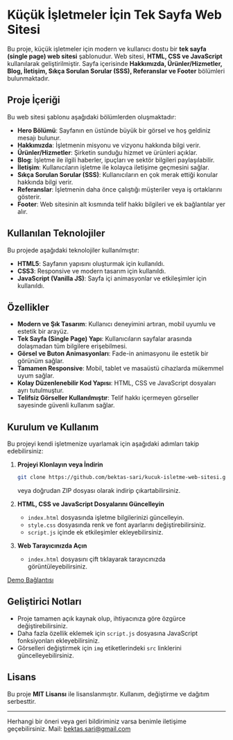 # Küçük İşletmeler İçin Tek Sayfa Web Sitesi

Bu proje, küçük işletmeler için modern ve kullanıcı dostu bir **tek sayfa (single page) web sitesi** şablonudur. Web sitesi, **HTML, CSS ve JavaScript** kullanılarak geliştirilmiştir. Sayfa içerisinde **Hakkımızda, Ürünler/Hizmetler, Blog, İletişim, Sıkça Sorulan Sorular (SSS), Referanslar ve Footer** bölümleri bulunmaktadır.

## Proje İçeriği
Bu web sitesi şablonu aşağıdaki bölümlerden oluşmaktadır:

- **Hero Bölümü**: Sayfanın en üstünde büyük bir görsel ve hoş geldiniz mesajı bulunur.
- **Hakkımızda**: İşletmenin misyonu ve vizyonu hakkında bilgi verir.
- **Ürünler/Hizmetler**: Şirketin sunduğu hizmet ve ürünleri açıklar.
- **Blog**: İşletme ile ilgili haberler, ipuçları ve sektör bilgileri paylaşılabilir.
- **İletişim**: Kullanıcıların işletme ile kolayca iletişime geçmesini sağlar.
- **Sıkça Sorulan Sorular (SSS)**: Kullanıcıların en çok merak ettiği konular hakkında bilgi verir.
- **Referanslar**: İşletmenin daha önce çalıştığı müşteriler veya iş ortaklarını gösterir.
- **Footer**: Web sitesinin alt kısmında telif hakkı bilgileri ve ek bağlantılar yer alır.

## Kullanılan Teknolojiler
Bu projede aşağıdaki teknolojiler kullanılmıştır:

- **HTML5**: Sayfanın yapısını oluşturmak için kullanıldı.
- **CSS3**: Responsive ve modern tasarım için kullanıldı.
- **JavaScript (Vanilla JS)**: Sayfa içi animasyonlar ve etkileşimler için kullanıldı.

## Özellikler
- **Modern ve Şık Tasarım**: Kullanıcı deneyimini artıran, mobil uyumlu ve estetik bir arayüz.
- **Tek Sayfa (Single Page) Yapı**: Kullanıcıların sayfalar arasında dolaşmadan tüm bilgilere erişebilmesi.
- **Görsel ve Buton Animasyonları**: Fade-in animasyonu ile estetik bir görünüm sağlar.
- **Tamamen Responsive**: Mobil, tablet ve masaüstü cihazlarda mükemmel uyum sağlar.
- **Kolay Düzenlenebilir Kod Yapısı**: HTML, CSS ve JavaScript dosyaları ayrı tutulmuştur.
- **Telifsiz Görseller Kullanılmıştır**: Telif hakkı içermeyen görseller sayesinde güvenli kullanım sağlar.

## Kurulum ve Kullanım
Bu projeyi kendi işletmenize uyarlamak için aşağıdaki adımları takip edebilirsiniz:

1. **Projeyi Klonlayın veya İndirin**
   ```sh
   git clone https://github.com/bektas-sari/kucuk-isletme-web-sitesi.git
   ```
   veya doğrudan ZIP dosyası olarak indirip çıkartabilirsiniz.

2. **HTML, CSS ve JavaScript Dosyalarını Güncelleyin**
   - `index.html` dosyasında işletme bilgilerinizi güncelleyin.
   - `style.css` dosyasında renk ve font ayarlarını değiştirebilirsiniz.
   - `script.js` içinde ek etkileşimler ekleyebilirsiniz.

3. **Web Tarayıcınızda Açın**
   - `index.html` dosyasını çift tıklayarak tarayıcınızda görüntüleyebilirsiniz.

[Demo Bağlantısı](#)

## Geliştirici Notları
- Proje tamamen açık kaynak olup, ihtiyacınıza göre özgürce değiştirebilirsiniz.
- Daha fazla özellik eklemek için `script.js` dosyasına JavaScript fonksiyonları ekleyebilirsiniz.
- Görselleri değiştirmek için `img` etiketlerindeki `src` linklerini güncelleyebilirsiniz.

## Lisans
Bu proje **MIT Lisansı** ile lisanslanmıştır. Kullanım, değiştirme ve dağıtım serbesttir.

---

Herhangi bir öneri veya geri bildiriminiz varsa benimle iletişime geçebilirsiniz.
Mail: bektas.sari@gmail.com


